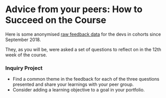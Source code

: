 # Advice from your peers: How to Succeed on the Course

 Here is some anonymised [raw feedback data](https://docs.google.com/spreadsheets/d/1iab67so3To5neYnwY6IcF7VX3oLt9WvR2xun4eTxsxo/edit#gid=0) for the devs in cohorts since September 2018.

They, as you will be, were asked a set of questions to reflect on in the 12th week of the course.

### Inquiry Project
- Find a common theme in the feedback for each of the three questions presented and share your learnings with your peer group.
- Consider adding a learning objective to a goal in your portfolio.
